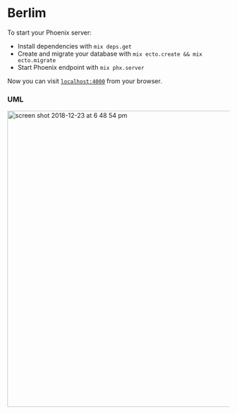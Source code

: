 # Berlim

To start your Phoenix server:

  * Install dependencies with `mix deps.get`
  * Create and migrate your database with `mix ecto.create && mix ecto.migrate`
  * Start Phoenix endpoint with `mix phx.server`

Now you can visit [`localhost:4000`](http://localhost:4000) from your browser.

### UML
<img width="672" alt="screen shot 2018-12-23 at 6 48 54 pm" src="https://user-images.githubusercontent.com/2476248/50388443-64d5d400-06f5-11e9-80d1-459703e85d81.png">

